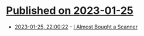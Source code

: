 # [Published on 2023-01-25](index.md)

* [2023-01-25, 22:00:22](https://news.ycombinator.com/item?id=34524749) - [I Almost Bought a Scanner](http://leejo.github.io/2023/01/25/scanner/)
